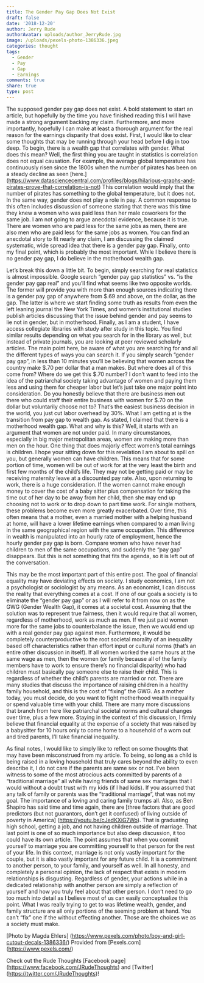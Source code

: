 ```yaml
---
title: The Gender Pay Gap Does Not Exist
draft: false
date: '2018-12-20'
author: Jerry Rude
authorAvatar: uploads/author_JerryRude.jpg
image: /uploads/pexels-photo-1386336.jpeg
categories: thought
tags:
  - Gender
  - Pay
  - Gap
  - Earnings
comments: true
share: true
type: post
---
```

The supposed gender pay gap does not exist. A bold statement to start an article, but hopefully by the time you have finished reading this I will have made a strong argument backing my claim. Furthermore, and more importantly, hopefully I can make at least a thorough argument for the real reason for the earnings  disparity that does exist. First, I would like to clear some thoughts that may be running through your head before I dig in too deep. To begin, there is a wealth gap that correlates with gender. What does this mean? Well, the first thing you are taught in statistics is correlation does not equal causation. For example, the average global temperature has continuously risen since the 1800s when the number of pirates has been on a steady decline as seen [here.] (https://www.datasciencecentral.com/profiles/blogs/hilarious-graphs-and-pirates-prove-that-correlation-is-not) This correlation would imply that the number of pirates has something to the global temperature, but it does not. In the same way, gender does not play a role in pay. A common response to this often includes discussion of someone stating that there was this time they knew a women who was paid less than her male coworkers for the same job. I am not going to argue anecdotal evidence, because it is true. There are women who are paid less for the same jobs as men, there are also men who are paid less for the same jobs as women. You can find an anecdotal story to fit nearly any claim, I am discussing the claimed systematic, wide spread idea that there is a gender pay gap. Finally, onto my final point, which is probably the most important. While I believe there is no gender pay gap, I do believe in the motherhood wealth gap.

Let’s break this down a little bit. To begin, simply searching for real statistics is almost impossible. Google search “gender pay gap statistics” vs. “is the gender pay gap real” and you’ll find what seems like two opposite worlds. The former will provide you with more than enough sources indicating there is a gender pay gap of anywhere from $.69 and above, on the dollar, as the gap. The latter is where we start finding some truth as results from even the left leaning journal the New York Times, and women’s institutional studies publish articles discussing that the issue behind gender and pay seems to lie not in gender, but in motherhood. Finally, as I am a student, I have access collegiate libraries with study after study in this topic. You find similar results depending on what you search for in the library as well, but instead of private journals, you are looking at peer reviewed scholarly articles. The main point here, be aware of what you are searching for and all the different types of ways you can search it. If you simply search “gender pay gap”, in less than 10 minutes you’ll be believing that women across the country make $.70 per dollar that a man makes. But where does all of this come from? Where do we get this $.70 number? 
I don’t want to feed into the idea of the patriarchal society taking advantage of women and paying them less and using them for cheaper labor but let’s just take one major point into consideration. Do you honestly believe that there are business men out there who could staff their entire business with women for $.70 on the dollar but voluntarily choose not to? That’s the easiest business decision in the world, you just cut labor overhead by 30%. What I am getting at is the transition from pay gap to wealth gap. As stated, I claimed that there is a motherhood wealth gap. What and why is this? Well, it starts with an argument that women are not under paid. In many circumstances, especially in big major metropolitan areas, women are making more than men on the hour. One thing that does majorly effect women’s total earnings is children. I hope your sitting down for this revelation I am about to spill on you, but generally women can have children. This means that for some portion of time, women will be out of work for at the very least the birth and first few months of the child’s life. They may not be getting paid or may be receiving maternity leave at a discounted pay rate. Also, upon returning to work, there is a huge consideration. If the women cannot make enough money to cover the cost of a baby sitter plus compensation for taking the time out of her day to be away from her child, then she may end up choosing not to work or to drop down to part time work. For single mothers, these problems become even more greatly exacerbated. Over time, this often means that a mother, even a married mother with a helping husband at home, will have a lower lifetime earnings when compared to a man living in the same geographical region with the same occupation. This difference in wealth is manipulated into an hourly rate of employment, hence the hourly gender pay gap is born. Compare women who have never had children to men of the same occupations, and suddenly the “pay gap” disappears. But this is not something that fits the agenda, so it is left out of the conversation. 

This may be the most important part of this entire post. The goal of financial equality may have deviating effects on society. I study economics, I am not a psychologist or sociologist by any means. As an economist, I can discuss the reality that everything comes at a cost. If one of our goals a society is to eliminate the “gender pay gap” or as I will refer to it from now on as the GWG (Gender Wealth Gap), it comes at a societal cost. Assuming that the solution was to represent true fairness, then it would require that all women, regardless of motherhood, work as much as men. If we just paid women more for the same jobs to counterbalance the issue, then we would end up with a real gender pay gap against men. Furthermore, it would be completely counterproductive to the root societal morality of an inequality based off characteristics rather than effort input or cultural norms (that’s an entire other discussion in itself). If all women worked the same hours at the same wage as men, then the women (or family because all of the family members have to work to ensure there’s no financial disparity) who had children must basically pay someone else to raise their child. This is regardless of whether the child’s parents are married or not.  There are many studies that discuss the importance of raising children in a healthy family household, and this is the cost of “fixing” the GWG. As a mother today, you must decide, do you want to fight motherhood wealth inequality or spend valuable time with your child. There are many more discussions that branch from here like patriarchal societal norms and cultural changes over time, plus a few more.  Staying in the context of this discussion, I firmly believe that financial equality at the expense of a society that was raised by a babysitter for 10 hours only to come home to a household of a worn out and tired parents, I’ll take financial inequality. 

As final notes, I would like to simply like to reflect on some thoughts that may have been misconstrued from my article. To being, so long as a child is being raised in a loving household that truly cares beyond the ability to even describe it, I do not care if the parents are same sex or not. I’ve been witness to some of the most atrocious acts committed by parents of a “traditional marriage” all while having friends of same sex marriages that I would without a doubt trust with my kids (if I had kids). If you assumed that any talk of family or parents was the “traditional marriage”, that was not my goal. The importance of a loving and caring family trumps all. Also, as Ben Shapiro has said time and time again, there are [three factors that are good predictors (but not guarantors, don’t get it confused) of living outside of poverty in America] (https://youtu.be/cJedKXiG7Wo). That is graduating high school, getting a job, and not having children outside of marriage. That last point is one of so much importance but also deep discussion, it too could have its own article. The point assumes that when you commit yourself to marriage you are committing yourself to that person for the rest of your life. In this context, marriage is not only vastly important for the couple, but it is also vastly important for any future child. It is a commitment to another person, to your family, and yourself as well. In all honesty, and completely a personal opinion, the lack of respect that exists in modern relationships is disgusting. Regardless of gender, your actions while in a dedicated relationship with another person are simply a reflection of yourself and how you truly feel about that other person.  I don’t need to go too much into detail as I believe most of us can easily conceptualize this point. What I was really trying to get to was lifetime wealth, gender, and family structure are all only portions of the seeming problem at hand. You can’t “fix” one if the without effecting another. Those are the choices we as a society must make.

[Photo by Magda Ehlers] (https://www.pexels.com/photo/boy-and-girl-cutout-decals-1386336/) Provided from [Pexels.com] (https://www.pexels.com/)

Check out the Rude Thoughts [Facebook page] (https://www.facebook.com/JRudeThoughts) and [Twitter] (https://twitter.com/JRudeThoughts)!
